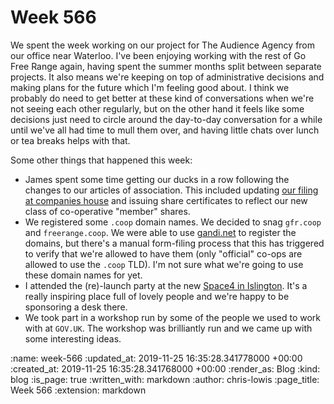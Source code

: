 Week 566
========

We spent the week working on our project for The Audience Agency from our office near Waterloo. I've been enjoying working with the rest of Go Free Range again, having spent the summer months split between separate projects. It also means we're keeping on top of administrative decisions and making plans for the future which I'm feeling good about. I think we probably do need to get better at these kind of conversations when we're not seeing each other regularly, but on the other hand it feels like some decisions just need to circle around the day-to-day conversation for a while until we've all had time to mull them over, and having little chats over lunch or tea breaks helps with that.

Some other things that happened this week:

- James spent some time getting our ducks in a row following the changes to our articles of association. This included updating [our filing at companies house](https://beta.companieshouse.gov.uk/company/06789592/filing-history) and issuing share certificates to reflect our new class of co-operative "member" shares.
- We registered some `.coop` domain names. We decided to snag `gfr.coop` and `freerange.coop`. We were able to use [gandi.net](https://www.gandi.net/en) to register the domains, but there's a manual form-filing process that this has triggered to verify that we're allowed to have them (only "official" co-ops are allowed to use the `.coop` TLD). I'm not sure what we're going to use these domain names for yet.
- I attended the (re)-launch party at the new [Space4 in Islington](http://space4.tech/). It's a really inspiring place full of lovely people and we're happy to be sponsoring a desk there.
- We took part in a workshop run by some of the people we used to work with at `GOV.UK`. The workshop was brilliantly run and we came up with some interesting ideas.

:name: week-566
:updated_at: 2019-11-25 16:35:28.341778000 +00:00
:created_at: 2019-11-25 16:35:28.341768000 +00:00
:render_as: Blog
:kind: blog
:is_page: true
:written_with: markdown
:author: chris-lowis
:page_title: Week 566
:extension: markdown
